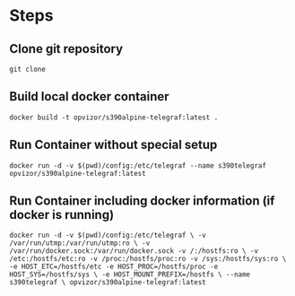 # Steps

## Clone git repository
`git clone`

## Build local docker container
`docker build -t opvizor/s390alpine-telegraf:latest . `

## Run Container without special setup
`docker run -d -v $(pwd)/config:/etc/telegraf --name s390telegraf opvizor/s390alpine-telegraf:latest`

## Run Container including docker information (if docker is running)

`docker run -d -v $(pwd)/config:/etc/telegraf \
-v /var/run/utmp:/var/run/utmp:ro \
-v /var/run/docker.sock:/var/run/docker.sock -v /:/hostfs:ro \
-v /etc:/hostfs/etc:ro -v /proc:/hostfs/proc:ro -v /sys:/hostfs/sys:ro \
-e HOST_ETC=/hostfs/etc -e HOST_PROC=/hostfs/proc -e HOST_SYS=/hostfs/sys \
-e HOST_MOUNT_PREFIX=/hostfs \
--name s390telegraf \
opvizor/s390alpine-telegraf:latest`
